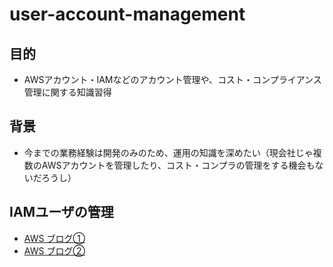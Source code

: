 # user-account-management
## 目的
* AWSアカウント・IAMなどのアカウント管理や、コスト・コンプライアンス管理に関する知識習得
## 背景
* 今までの業務経験は開発のみのため、運用の知識を深めたい（現会社じゃ複数のAWSアカウントを管理したり、コスト・コンプラの管理をする機会もないだろうし）
## IAMユーザの管理
* [AWS ブログ①](https://aws.amazon.com/jp/blogs/startup/techblog-iam-sso-concept/)
* [AWS ブログ②](https://aws.amazon.com/jp/blogs/startup/techblog-iam-sso-practice/)


<script src="https://blz-soft.github.io/md_style/release/v1.2/md_style.js" ></script>